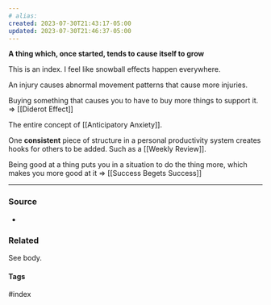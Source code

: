 ```yaml
---
# alias:
created: 2023-07-30T21:43:17-05:00
updated: 2023-07-30T21:46:37-05:00
---
```

**A thing which, once started, tends to cause itself to grow**

This is an index. I feel like snowball effects happen everywhere. 

An injury causes abnormal movement patterns that cause more injuries. 

Buying something that causes you to have to buy more things to support it. => [[Diderot Effect]]

The entire concept of [[Anticipatory Anxiety]].

One **consistent** piece of structure in a personal productivity system creates hooks for others to be added. Such as a [[Weekly Review]].

Being good at a thing puts you in a situation to do the thing more, which makes you more good at it => [[Success Begets Success]]

---
### Source
- 

### Related
See body.

#### Tags
#index 